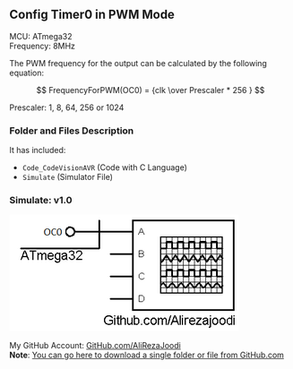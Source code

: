 ## Config Timer0 in PWM Mode

MCU:        ATmega32  
Frequency:  8MHz  

The PWM frequency for the output can be calculated by the following equation:

$$ FrequencyForPWM(OC0) = {clk \over Prescaler * 256 } $$

Prescaler: 1, 8, 64, 256 or 1024

### Folder and Files Description
It has included:
- `Code_CodeVisionAVR` (Code with C Language)
- `Simulate` (Simulator File)

### Simulate: v1.0
![](Simulate/v1.0.png)

My GitHub Account: [GitHub.com/AliRezaJoodi](https://github.com/AliRezaJoodi)  
**Note**: [You can go here to download a single folder or file from GitHub.com](https://minhaskamal.github.io/DownGit/#/home)
